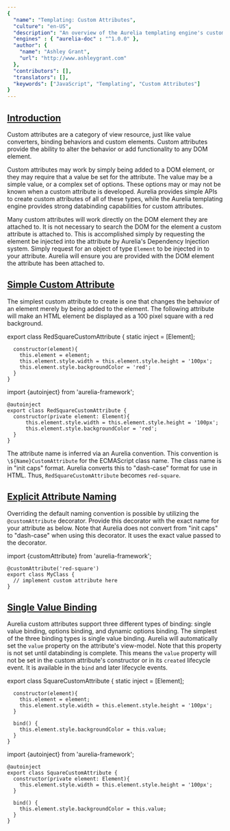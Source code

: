 ```yaml
---
{
  "name": "Templating: Custom Attributes",
  "culture": "en-US",
  "description": "An overview of the Aurelia templating engine's custom attribute functionality. Custom Attributes are used to add custom behaviors to DOM elements.",
  "engines" : { "aurelia-doc" : "^1.0.0" },
  "author": {
  	"name": "Ashley Grant",
  	"url": "http://www.ashleygrant.com"
  },
  "contributors": [],
  "translators": [],
  "keywords": ["JavaScript", "Templating", "Custom Attributes"]
}
---
```

## [Introduction](aurelia-doc://section/1/version/1.0.0)

Custom attributes are a category of view resource, just like value converters, binding behaviors and custom elements.  Custom attributes provide the ability to alter the behavior or add functionality to any DOM element.

Custom attributes may work by simply being added to a DOM element, or they may require that a value be set for the attribute. The value may be a simple value, or a complex set of options. These options may or may not be known when a custom attribute is developed. Aurelia provides simple APIs to create custom attributes of all of these types, while the Aurelia templating engine provides strong databinding capabilities for custom attributes.

Many custom attributes will work directly on the DOM element they are attached to. It is not necessary to search the DOM for the element a custom attribute is attached to. This is accomplished simply by requesting the element be injected into the attribute by Aurelia's Dependency Injection system. Simply request for an object of type `Element` to be injected in to your attribute. Aurelia will ensure you are provided with the DOM element the attribute has been attached to.

## [Simple Custom Attribute](aurelia-doc://section/2/version/1.0.0)

The simplest custom attribute to create is one that changes the behavior of an element merely by being added to the element. The following attribute will make an HTML element be displayed as a 100 pixel square with a red background.

<code-listing heading="red-square${context.language.fileExtension}">
  <source-code lang="ES 2015/2016">
    export class RedSquareCustomAttribute {
      static inject = [Element];

      constructor(element){
        this.element = element;
        this.element.style.width = this.element.style.height = '100px';
        this.element.style.backgroundColor = 'red';
      }
    }
  </source-code>
  <source-code lang="TypeScript">
    import {autoinject} from 'aurelia-framework';

    @autoinject
    export class RedSquareCustomAttribute {
      constructor(private element: Element){
          this.element.style.width = this.element.style.height = '100px';
          this.element.style.backgroundColor = 'red';
      }
    }
  </source-code>
</code-listing>

<code-listing heading="simple-attribute-usage.html">
  <source-code lang="HTML">
    <template>
      <require from="./red-square"></require>
      <div red-square></div>
    </template>
  </source-code>
</code-listing>

The attribute name is inferred via an Aurelia convention. This convention is `\${Name}CustomAttribute` for the ECMAScript class name. The class name is in "init caps" format. Aurelia converts this to "dash-case" format for use in HTML. Thus, `RedSquareCustomAttribute` becomes `red-square`.

## [Explicit Attribute Naming](aurelia-doc://section/3/version/1.0.0)

Overriding the default naming convention is possible by utilizing the `@customAttribute` decorator. Provide this decorator with the exact name for your attribute as below. Note that Aurelia does not convert from "init caps" to "dash-case" when using this decorator. It uses the exact value passed to the decorator.

<code-listing heading="red-square${context.language.fileExtension}">
  <source-code lang="ES 2015/ES 2016/TypeScript">
    import {customAttribute} from 'aurelia-framework';

    @customAttribute('red-square')
    export class MyClass {
      // implement custom attribute here
    }
  </source-code>
</code-listing>


## [Single Value Binding](aurelia-doc://section/4/version/1.0.0)

Aurelia custom attributes support three different types of binding: single value binding, options binding, and dynamic options binding. The simplest of the three binding types is single value binding. Aurelia will automatically set the `value` property on the attribute's view-model. Note that this property is not set until databinding is complete. This means the `value` property will not be set in the custom attribute's constructor or in its `created` lifecycle event. It is available in the `bind` and later lifecycle events.

<code-listing heading="square${context.language.fileExtension}">
  <source-code lang="ES 2015/2016">
    export class SquareCustomAttribute {
      static inject = [Element];

      constructor(element){
        this.element = element;
        this.element.style.width = this.element.style.height = '100px';
      }

      bind() {
        this.element.style.backgroundColor = this.value;
      }
    }
  </source-code>
  <source-code lang="TypeScript">
    import {autoinject} from 'aurelia-framework';

    @autoinject
    export class SquareCustomAttribute {
      constructor(private element: Element){
        this.element.style.width = this.element.style.height = '100px';
      }

      bind() {
        this.element.style.backgroundColor = this.value;
      }
    }
  </source-code>
</code-listing>

<code-listing heading="Simple Attribute with Value Usage">
  <source-code lang="HTML">
    <template>
      <require from="./square"></require>

      <div square="red"></div>
      <div square="${color}"></div>
      <div square.bind="color"></div>
    </template>
  </source-code>
</code-listing>


Note that in the above code sample, the color of the square will not be updated, even if the bound value is changed. This is because the attribute is not notified when the `value` property changes. Aurelia can notify a custom attribute when its value has changed, via the `valueChanged(newValue, oldValue)` callback function. The `valueChanged` callback function, if implemented on the view-model, will be called whenever the attribute's value changes. This function has two optional parameters, `newValue` and `oldValue`. These parameters will be set to the new value of the attribute and old value of the attribute, respectively. The `value` property is still set by Aurelia even if the `valueChanged` function is implemented. Note that if you implement both the `bind` and `valueChanged` callbacks, only `bind` will be called when the value is initially bound. If you implement only the `valueChanged` function, then it will be called when the value is initially bound.

<code-listing heading="square${context.language.fileExtension}">
  <source-code lang="ES 2015/2016">
    export class SquareCustomAttribute {
      static inject = [Element];

      constructor(element){
        this.element = element;
        this.element.style.width = this.element.style.height = '100px';
      }

      valueChanged(newValue, oldValue){
        this.element.style.backgroundColor = newValue;
      }
    }
  </source-code>
  <source-code lang="TypeScript">
    import {autoinject} from 'aurelia-framework';

    @autoinject
    export class SquareCustomAttribute {
      constructor(private element: Element){
        this.element.style.width = this.element.style.height = '100px';
      }

      valueChanged(newValue: string, oldValue: string){
        this.element.style.backgroundColor = newValue;
      }
    }
  </source-code>
</code-listing>

<code-listing heading="Simple Attribute with Value Usage">
  <source-code lang="HTML">
    <template>
      <require from="./square"></require>

      <div square="red"></div>
      <div square="${color}"></div>
      <div square.bind="color"></div>

      <input type="text" value.bind="color" />
    </template>
  </source-code>
</code-listing>

When the user updates the value of the `color` property via the textbox, Aurelia will call the `valueChanged` method on the custom attribute to alert the custom attribute to the change.

## [Options Binding](aurelia-doc://section/5/version/1.0.0)

Options binding provides a custom attribute the ability to have multiple bindable properties. Each bindable property must be specified using the `bindable` decorator. The attribute view-model may implement an optional `\${propertyName}Changed(newValue, oldValue)` callback function for each bindable property. When binding to these options, separate each option with a semicolon and supply a binding command or literal value as in the example below. It is important to note that bindable properties are converted to dash-case when used in the DOM, while the VM property they are bound to are kept with their original casing.

<code-listing heading="square${context.language.fileExtension}">
  <source-code lang="ES 2015/2016">
    import {bindable, inject} from 'aurelia-framework';

    @inject(Element)
    export class SquareCustomAttribute {
      @bindable sideLength;
      @bindable color;

      constructor(element){
        this.element = element;
      }

      sideLengthChanged(newValue, oldValue){
        this.element.style.width = this.element.style.height = `${newValue}px`;
      }

      colorChanged(newValue, oldValue){
        this.element.style.backgroundColor = newValue;
      }
    }
  </source-code>
  <source-code lang="TypeScript">
    import {bindable, autoinject} from 'aurelia-framework';

    @autoinject
    export class SquareCustomAttribute {
      @bindable sideLength: string;
      @bindable color: string;

      constructor(private element: Element){
      }

      sideLengthChanged(newValue:string, oldValue:string){
        this.element.style.width = this.element.style.height = `${newValue}px`;
      }

      colorChanged(newValue:string, oldValue:string){
        this.element.style.backgroundColor = newValue;
      }
    }
  </source-code>
</code-listing>

<code-listing heading="Options Binding Usage">
  <source-code lang="HTML">
    <template>
      <require from="./square"></require>

      <div square="color.bind: squareColor; side-length.bind: squareSize"></div>
    </template>
  </source-code>
</code-listing>

## [Default Option](aurelia-doc://section/6/version/1.0.0)

A single bindable property can be made the default among all the options in an options binding.  Thus, when you use a custom attribute that would otherwise require using the options HTML syntax, and you want to provide a value or binding only for the default property, then you can use the simpler HTML syntax of a single value binding. 

With options bindings each bindable property must be decorated with the `bindable` decorator.  To specify that you want a bindable property to be the default among all the other bindable properties, use the `primaryProperty` configuration parameter of the `bindable` decorator, as shown below:

<code-listing heading="square${context.language.fileExtension}">
  <source-code lang="ES 2015/2016">
    import {bindable, inject} from 'aurelia-framework';

    @inject(Element)
    export class SquareCustomAttribute {
      @bindable sideLength;
      @bindable({ primaryProperty: true }) color;

      constructor(element){
        this.element = element;
      }
    }
  </source-code>
  <source-code lang="TypeScript">
    import {bindable, autoinject} from 'aurelia-framework';

    @autoinject
    export class SquareCustomAttribute {
      @bindable sideLength: string;
      @bindable({ primaryProperty: true }) color: string;

      constructor(private element: Element){
      }
    }
  </source-code>
</code-listing>

Then when you use the custom attribute, instead of this:

<code-listing heading="Usage when Binding a Single Property using the Options Syntax">
  <source-code lang="HTML">
    <div square="color.bind: squareColor"></div> 
 </source-code>
</code-listing>

You can do this:

<code-listing heading="Usage with Simpler Binding Syntax on a Default Bindable Property">
  <source-code lang="HTML">
      <div square.bind="squareColor"></div> 
</source-code>
</code-listing>

Or if you don't care about binding, then this:

<code-listing heading="Usage with Simpler Syntax on a Default Bindable Property">
  <source-code lang="HTML">
      <div square="#123456"></div> 
</source-code>
</code-listing>

## [Dynamic Options Binding](aurelia-doc://section/7/version/1.0.0)

Utilizing dynamic options, a custom attribute may deal with bindable properties where the name of the property is not known when creating the attribute. Simply decorate the attribute's view-model with the `dynamicOptions` decorator and implement the `propertyChanged(name, newValue, oldValue)` callback function. Aurelia will provide the name of the option that has changed along with new and old values for the option. Binding to a dynamic options attribute works exactly the same as binding to an options attribute in the DOM.

<code-listing heading="square${context.language.fileExtension}">
  <source-code lang="ES 2015/2016">
    import {dynamicOptions, inject} from 'aurelia-framework';

    @dynamicOptions
    @inject(Element)
    export class SquareCustomAttribute {
      constructor(element){
        this.element = element;
      }

      propertyChanged(name, newValue, oldValue){
        switch(name){
          case 'fill':
            this.element.style.backgroundColor = newValue;
            break;
          case 'size':
            this.element.style.width = this.element.style.height = `${newValue}px`;
            break;
          default:
            this.element.style[name] = value;
            break;
        }
      }
    }
  </source-code>
  <source-code lang="TypeScript">
    import {dynamicOptions, autoinject} from 'aurelia-framework';

    @dynamicOptions
    @autoinject
    export class RedSquareCustomAttribute {
      constructor(private element: Element){
      }

      propertyChanged(name: string, newValue: string, oldValue: string){
        switch(name){
          case 'fill':
            this.element.style.backgroundColor = newValue;
            break;
          case 'size':
            this.element.style.width = this.element.style.height = `${newValue}px`;
            break;
          default:
            this.element.style[name] = value;
            break;
        }
      }
    }
  </source-code>
</code-listing>

<code-listing heading="Single Value Binding Usage">
  <source-code lang="HTML">
    <template>
      <require from="./square"></require>

      <div square="fill.bind: squareColor; size: 100"></div>
    </template>
  </source-code>
</code-listing>

## [Globally Accessible Custom Attributes](aurelia-doc://section/8/version/1.0.0)

In all of our examples, we've been using the `require` element to import custom attributes we need into our view.  There's an easier way.  If you have some commonly used custom attributes that you'd like to make globally available, use Aurelia's `globalResources` function to register them.  This will eliminate the need to `require` elements at the top of every view.

